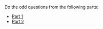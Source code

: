 
Do the odd questions from the following parts:

- [Part 1](https://brodyee.github.io/Courses/LinearAlgebra/HWs/hw1p1.pdf)
- [Part 2](https://brodyee.github.io/Courses/LinearAlgebra/HWs/hw1p2.pdf)
